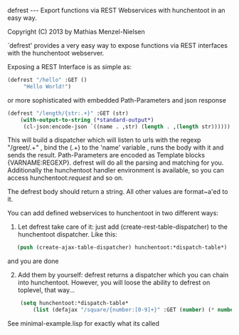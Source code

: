 defrest   ---  Export functions via REST Webservices with hunchentoot in an easy way.

Copyright (C) 2013 by Mathias Menzel-Nielsen




`defrest' provides a very easy way to expose functions via REST interfaces with the hunchentoot webserver.

Exposing a REST Interface is as simple as:

```lisp
(defrest "/hello" :GET ()
	 "Hello World!")
```

or more sophisticated with embedded Path-Parameters and json response

```lisp
(defrest "/length/{str:.+}" :GET (str)
	(with-output-to-string (*standard-output*) 
	 (cl-json:encode-json `((name . ,str) (length . ,(length str))))))
```

This will build a dispatcher which will listen to urls with the regexp "/greet/.+" , bind the (.+) to the 'name' variable , runs the body with it and sends the result.
Path-Parameters are encoded as Template blocks {VARNAME:REGEXP}. defrest will do all the parsing and matching for you.
Additionally the hunchentoot handler environment is available, so you can access hunchentoot:*request* and so on.

The defrest body should return a string. All other values are format~a'ed to it.



You can add defined webservices to hunchentoot in two different ways:

1. Let defrest take care of it:
   just add (create-rest-table-dispatcher) to the hunchentoot dispatcher. 
   Like this:

```lisp
   (push (create-ajax-table-dispatcher) hunchentoot:*dispatch-table*)
```


   and you are done

2.  Add them by yourself: 
    defrest returns a dispatcher which you can chain into hunchentoot.
    However, you will loose the ability to defrest on toplevel, that way...

```lisp
    (setq hunchentoot:*dispatch-table*
        (list (defajax "/square/{number:[0-9]+}" :GET (number) (* number number))))

```





See minimal-example.lisp  for exactly what its called




